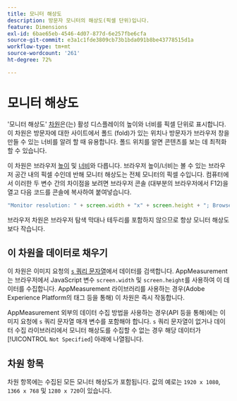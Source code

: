 ```yaml
---
title: 모니터 해상도
description: 방문자 모니터의 해상도(픽셀 단위)입니다.
feature: Dimensions
exl-id: 6bae65eb-4546-4d07-877d-6e257fbe6cfa
source-git-commit: e3a1c1fde3809cb73b1bda091b8be43778515d1a
workflow-type: tm+mt
source-wordcount: '261'
ht-degree: 72%

---
```


# 모니터 해상도

&#39;모니터 해상도&#39; [차원](overview.md)은(는) 활성 디스플레이의 높이와 너비를 픽셀 단위로 표시합니다. 이 차원은 방문자에 대한 사이트에서 폴드 (fold)가 있는 위치나 방문자가 브라우저 창을 만들 수 있는 너비를 알려 할 때 유용합니다. 폴드 위치를 알면 콘텐츠를 보는 데 최적화할 수 있습니다.

이 차원은 브라우저 [높이](browser-height.md) 및 [너비](browser-width.md)와 다릅니다. 브라우저 높이/너비는 볼 수 있는 브라우저 공간 내의 픽셀 수인데 반해 모니터 해상도는 전체 모니터의 픽셀 수입니다. 컴퓨터에서 이러한 두 변수 간의 차이점을 보려면 브라우저 콘솔 (대부분의 브라우저에서 F12)을 열고 다음 코드를 콘솔에 복사하여 붙여넣습니다.

```js
"Monitor resolution: " + screen.width + "x" + screen.height + "; Browser resolution: " + window.innerWidth + "x" + window.innerHeight;
```

브라우저 차원은 브라우저 탐색 막대나 테두리를 포함하지 않으므로 항상 모니터 해상도보다 작습니다.

## 이 차원을 데이터로 채우기

이 차원은 이미지 요청의 [`s` 쿼리 문자열](/help/implement/validate/query-parameters.md)에서 데이터를 검색합니다. AppMeasurement는 브라우저에서 JavaScript 변수 `screen.width` 및 `screen.height`를 사용하여 이 데이터를 수집합니다. AppMeasurement 라이브러리를 사용하는 경우(Adobe Experience Platform의 태그 등을 통해) 이 차원은 즉시 작동합니다.

AppMeasurement 외부의 데이터 수집 방법을 사용하는 경우(API 등을 통해)에는 이미지 요청에 `s` 쿼리 문자열 매개 변수를 포함해야 합니다. `s` 쿼리 문자열이 없거나 데이터 수집 라이브러리에서 모니터 해상도를 수집할 수 없는 경우 해당 데이터가 [!UICONTROL `Not Specified`] 아래에 나열됩니다.

## 차원 항목

차원 항목에는 수집된 모든 모니터 해상도가 포함됩니다. 값의 예로는 `1920 x 1080`, `1366 x 768` 및 `1280 x 720`이 있습니다.
